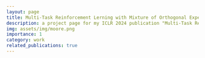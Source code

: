 ```yaml
---
layout: page
title: Multi-Task Reinforcement Lerning with Mixture of Orthogonal Experts
description: a project page for my ICLR 2024 publication "Multi-Task Reinforcement Lerning with Mixture of Orthogonal Experts"
img: assets/img/moore.png
importance: 1
category: work
related_publications: true
---
```



